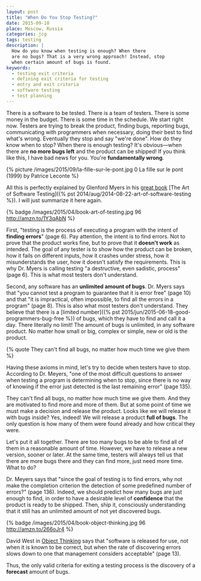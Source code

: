 ```yaml
---
layout: post
title: "When Do You Stop Testing?"
date: 2015-09-10
place: Moscow, Russia
categories: jcg
tags: testing
description: |
  How do you know when testing is enough? When there
  are no bugs? That is a very wrong approach! Instead, stop
  when certain amount of bugs is found.
keywords:
  - testing exit criteria
  - defining exit criteria for testing
  - entry and exit criteria
  - software testing
  - test planning
---
```


There is a software to be tested. There is a team of testers. There is
some money in the budget. There is some time in the schedule. We start
right now. Testers are trying to break the product, finding bugs,
reporting bugs, communicating with programmers when necessary, doing
their best to find what's wrong. Eventually they stop and say
"we're done". How do they know when to stop? When there is enough
testing? It's obvious&mdash;when there are **no more bugs left** and the
product can be shipped! If you think like this, I have bad news for you.
You're **fundamentally wrong**.

<!--more-->

{% picture /images/2015/09/la-fille-sur-le-pont.jpg 0 La fille sur le pont (1999) by Patrice Leconte %}

All this is perfectly explained by Glenford Myers in his [great book](http://amzn.to/1Y3qAbN)
[The Art of Software Testing]({% pst 2014/aug/2014-08-22-art-of-software-testing %}).
I will just summarize it here again.

{% badge /images/2015/04/book-art-of-testing.jpg 96 http://amzn.to/1Y3qAbN %}

First, "testing is the process of executing a program with the
intent of **finding errors**" (page 6). Pay attention, the intent is to find errors.
Not to prove that the product works fine, but to prove that it **doesn't work**
as intended. The goal of any tester is to show how the product can be
broken, how it fails on different inputs, how it crashes under stress,
how it misunderstands the user, how it doesn't satisfy the requirements.
This is why Dr. Myers is calling testing "a destructive, even sadistic, process"
(page 6). This is what most testers don't understand.

Second, any software has an **unlimited amount of bugs**. Dr. Myers says that
"you cannot test a program to guarantee that it is error free" (page 10)
and that "it is impractical, often impossible, to find all the errors in
a program" (page 8). This is also what most testers don't understand. They
believe that there is a
[limited number]({% pst 2015/jun/2015-06-18-good-programmers-bug-free %})
of bugs, which they have to find
and call it a day. There literally no limit! The amount of bugs is unlimited,
in any software product. No matter how small or big, complex or simple,
new or old is the product.

{% quote They can't find all bugs, no matter how much time we give them %}

Having these axioms in mind, let's try to decide when testers have to stop.
According to Dr. Meyers, "one of the most difficult questions
to answer when testing a program is determining when to stop,
since there is no way of knowing if the error just detected is the
last remaining error" (page 135).

They can't find all bugs, no matter how much time we give them. And they
are motivated to find more and more of them. But at some point of time we
must make a decision and release the product. Looks like we will release
it with bugs inside? Yes, indeed! We will release a product **full of bugs**.
The only question is how many of them were found already and how critical
they were.

Let's put it all together. There are too many bugs to be able to find
all of them in a reasonable amount of time. However, we have to release a new
version, sooner or later. At the same time, testers will always tell us
that there are more bugs there and they can find more, just need more
time. What to do?

Dr. Meyers says that "since the goal of testing is to find errors,
why not make the completion criterion the detection of some predefined
number of errors?" (page 136). Indeed, we should predict how many bugs
are just enough to find, in order to have a desirable level of **confidence**
that the product is ready to be shipped. Then, ship it, consciously
understanding that it still has an unlimited amount of not yet discovered
bugs.

{% badge /images/2015/04/book-object-thinking.jpg 96 http://amzn.to/266oJr4 %}

David West in
[Object Thinking](http://amzn.to/266oJr4)
says that "software is released for use,
not when it is known to be correct, but when the rate of discovering
errors slows down to one that management considers acceptable" (page 13).

Thus, the only valid criteria for exiting a testing process is the
discovery of a **forecast** amount of bugs.
